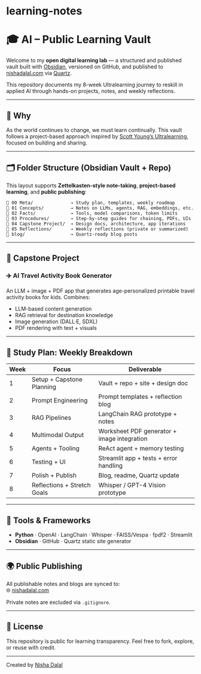# learning-notes


# 🎓 AI – Public Learning Vault

Welcome to my **open digital learning lab** — a structured and published vault built with [Obsidian](https://obsidian.md), versioned on GitHub, and published to [nishadalal.com](https://nishadalal.com) via [Quartz](https://github.com/jackyzha0/quartz).

This repository documents my 8-week Ultralearning journey to reskill in applied AI through hands-on projects, notes, and weekly reflections.

---

## 🧠 Why

As the world continues to change, we must learn continually. This vault follows a project-based approach inspired by [Scott Young’s Ultralearning](https://www.scotthyoung.com/blog/ultralearning/), focused on building and sharing.

---

## 🗂 Folder Structure (Obsidian Vault + Repo)

This layout supports **Zettelkasten-style note-taking**, **project-based learning**, and **public publishing**:

```
📁 00 Meta/              → Study plan, templates, weekly roadmap  
📁 01 Concepts/          → Notes on LLMs, agents, RAG, embeddings, etc.  
📁 02 Facts/             → Tools, model comparisons, token limits  
📁 03 Procedures/        → Step-by-step guides for chaining, PDFs, UIs  
📁 04 Capstone Project/  → Design docs, architecture, app iterations  
📁 05 Reflections/       → Weekly reflections (private or summarized)  
📁 blog/                 → Quartz-ready blog posts  
```

---

## 🚀 Capstone Project

### ✈️ **AI Travel Activity Book Generator**
An LLM + image + PDF app that generates age-personalized printable travel activity books for kids. Combines:
- LLM-based content generation
- RAG retrieval for destination knowledge
- Image generation (DALL·E, SDXL)
- PDF rendering with text + visuals

---

## 📅 Study Plan: Weekly Breakdown

| Week | Focus                         | Deliverable                                  |
|------|-------------------------------|----------------------------------------------|
| 1    | Setup + Capstone Planning     | Vault + repo + site + design doc             |
| 2    | Prompt Engineering            | Prompt templates + reflection blog           |
| 3    | RAG Pipelines                 | LangChain RAG prototype + notes              |
| 4    | Multimodal Output             | Worksheet PDF generator + image integration  |
| 5    | Agents + Tooling              | ReAct agent + memory testing                 |
| 6    | Testing + UI                  | Streamlit app + tests + error handling       |
| 7    | Polish + Publish              | Blog, readme, Quartz update                  |
| 8    | Reflections + Stretch Goals   | Whisper / GPT-4 Vision prototype             |

---

## 🔧 Tools & Frameworks

- **Python** · OpenAI · LangChain · Whisper · FAISS/Vespa · fpdf2 · Streamlit  
- **Obsidian** · GitHub · Quartz static site generator

---

## 🌍 Public Publishing

All publishable notes and blogs are synced to:  
🌐 [nishadalal.com](https://nishadalal.com)

Private notes are excluded via `.gitignore`.

---

## 🤝 License

This repository is public for learning transparency. Feel free to fork, explore, or reuse with credit.

---
Created by [Nisha Dalal](https://nishadalal.com)
